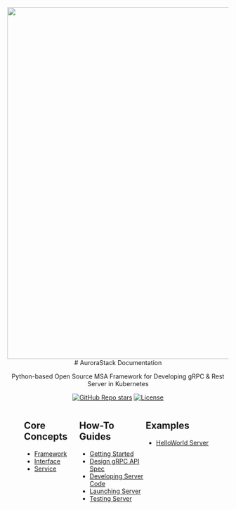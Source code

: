 <center><img src='./aurorastack_logo.png' width=800, class='mb-10'/></center>

<center>
# AuroraStack Documentation

Python-based Open Source MSA Framework for Developing gRPC & Rest Server in Kubernetes

[![GitHub Repo stars](https://img.shields.io/github/stars/aurorastack/aurorastack-core)](https://github.com/aurorastack/aurorastack-core)
[![License](https://img.shields.io/badge/License-Apache_2.0-blue.svg)](https://opensource.org/licenses/Apache-2.0)

</center>

<div style="display:flex; margin:0 auto; justify-content: center;">
    <div style="width:25%">
        <h2>Core Concepts</h2>
        <ul>
            <li>
                <a href="./core-concepts/Framework">
                    Framework
                </a>
            </li>
            <li>
                <a href="./core-concepts/Interface">
                    Interface
                </a>
            </li>
            <li>
                <a href="./core-concepts/Service">
                    Service
                </a>
            </li>
        </ul>
    </div>
    <div style="width:30%">
        <h2>How-To Guides</h2>
        <ul>
            <li>
                <a href="./how-to/Getting-Started">
                    Getting Started
                </a>
            </li>
            <li>
                <a href="./how-to/API-Spec">
                    Design gRPC API Spec
                </a>
            </li>
            <li>
                <a href="./how-to/Coding-Server">
                    Developing Server Code
                </a>
            </li>
            <li>
                <a href="./how-to/Run-Server">
                    Launching Server
                </a>
            </li>
            <li>
                <a href="./how-to/Testing-Server">
                    Testing Server
                </a>
            </li>
        </ul>
    </div>
    <div style="width:30%">
        <h2>Examples</h2>
        <ul>
            <li>
                <a target='_blank' href="https://github.com/aurorastack/helloworld/">
                    HelloWorld Server
                </a>
            </li>
        </ul>
    </div>
</div>
